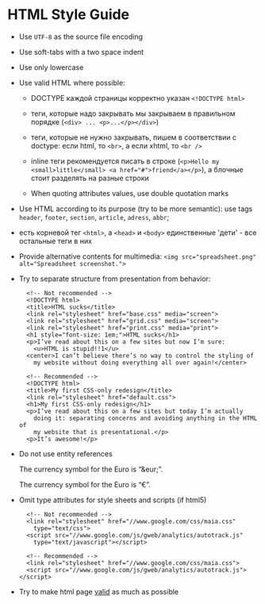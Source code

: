 HTML Style Guide
================

* Use `UTF-8` as the source file encoding

* Use soft-tabs with a two space indent

* Use only lowercase

* Use valid HTML where possible:

    * DOCTYPE каждой страницы корректно указан `<!DOCTYPE html>`
    
    * теги, которые надо закрывать мы закрываем в правильном порядке (`<div> ... <p>...</p></div>`)
    
    * теги, которые не нужно закрывать, пишем в соответствии с doctype: если html, то `<br>`, а если xhtml, то `<br />`

    * inline теги рекомендуется писать в строке (`<p>Hello my <small>little</small> <a href="#">friend</a></p>`), а блочные стоит разделять на разные строки
    
    * When quoting attributes values, use double quotation marks

* Use HTML according to its purpose (try to be more semantic): use tags `header`, `footer`, `section`, `article`, `adress`, `abbr`; 

* есть корневой тег `<html>`, а `<head>` и `<body>` единственные 'дети' - все остальные теги в них

* Provide alternative contents for multimedia: `<img src="spreadsheet.png" alt="Spreadsheet screenshot.">`

* Try to separate structure from presentation from behavior:

        <!-- Not recommended -->
        <!DOCTYPE html>
        <title>HTML sucks</title>
        <link rel="stylesheet" href="base.css" media="screen">
        <link rel="stylesheet" href="grid.css" media="screen">
        <link rel="stylesheet" href="print.css" media="print">
        <h1 style="font-size: 1em;">HTML sucks</h1>
        <p>I’ve read about this on a few sites but now I’m sure:
          <u>HTML is stupid!!1</u>
        <center>I can’t believe there’s no way to control the styling of
          my website without doing everything all over again!</center>

        <!-- Recommended -->
        <!DOCTYPE html>
        <title>My first CSS-only redesign</title>
        <link rel="stylesheet" href="default.css">
        <h1>My first CSS-only redesign</h1>
        <p>I’ve read about this on a few sites but today I’m actually
          doing it: separating concerns and avoiding anything in the HTML of
          my website that is presentational.</p>
        <p>It’s awesome!</p>

* Do not use entity references

    <!-- Not recommended -->
    The currency symbol for the Euro is &ldquo;&eur;&rdquo;.

    <!-- Recommended -->
    The currency symbol for the Euro is “€”.

* Omit type attributes for style sheets and scripts (if html5)

        <!-- Not recommended -->
        <link rel="stylesheet" href="//www.google.com/css/maia.css"
          type="text/css">
        <script src="//www.google.com/js/gweb/analytics/autotrack.js"
          type="text/javascript"></script>

        <!-- Recommended -->
        <link rel="stylesheet" href="//www.google.com/css/maia.css">
        <script src="//www.google.com/js/gweb/analytics/autotrack.js"></script>

* Try to make html page [valid](http://validator.w3.org/) as much as possible

